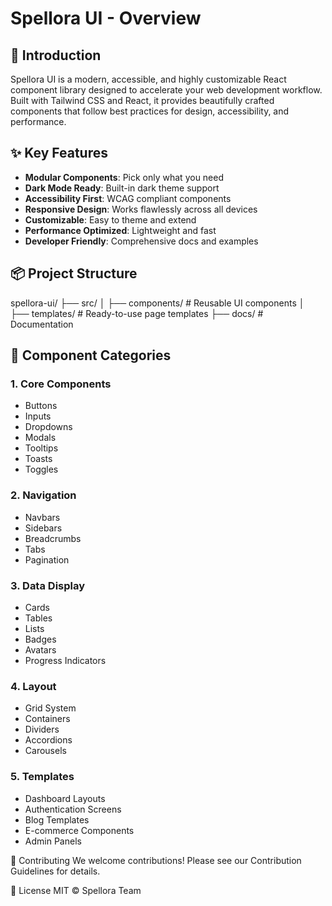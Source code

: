 # Spellora UI - Overview

## 🚀 Introduction

Spellora UI is a modern, accessible, and highly customizable React component library designed to accelerate your web development workflow. Built with Tailwind CSS and React, it provides beautifully crafted components that follow best practices for design, accessibility, and performance.

## ✨ Key Features

- **Modular Components**: Pick only what you need
- **Dark Mode Ready**: Built-in dark theme support
- **Accessibility First**: WCAG compliant components
- **Responsive Design**: Works flawlessly across all devices
- **Customizable**: Easy to theme and extend
- **Performance Optimized**: Lightweight and fast
- **Developer Friendly**: Comprehensive docs and examples

## 📦 Project Structure

spellora-ui/
├── src/
│ ├── components/ # Reusable UI components
│ ├── templates/ # Ready-to-use page templates
├── docs/ # Documentation


## 🧩 Component Categories

### 1. **Core Components**
   - Buttons
   - Inputs
   - Dropdowns
   - Modals
   - Tooltips
   - Toasts
   - Toggles

### 2. **Navigation**
   - Navbars
   - Sidebars
   - Breadcrumbs
   - Tabs
   - Pagination

### 3. **Data Display**
   - Cards
   - Tables
   - Lists
   - Badges
   - Avatars
   - Progress Indicators

### 4. **Layout**
   - Grid System
   - Containers
   - Dividers
   - Accordions
   - Carousels

### 5. **Templates**
   - Dashboard Layouts
   - Authentication Screens
   - Blog Templates
   - E-commerce Components
   - Admin Panels

🤝 Contributing
We welcome contributions! Please see our Contribution Guidelines for details.

📄 License
MIT © Spellora Team